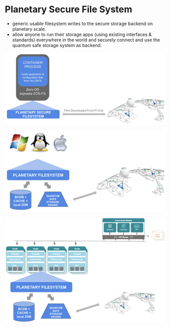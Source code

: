 # Planetary Secure File System

- generic usable filesystem writes to the secure storage backend on planetary scale.
- allow anyone to run their storage apps (using existing interfaces & standards) everywhere in the world and securely connect and use the quantum safe storage system as backend.

![](img/archi_psfs.png)

![](img/archi_psfs_any_os.png)

![](img/archi_psfs_kubernetes.png)